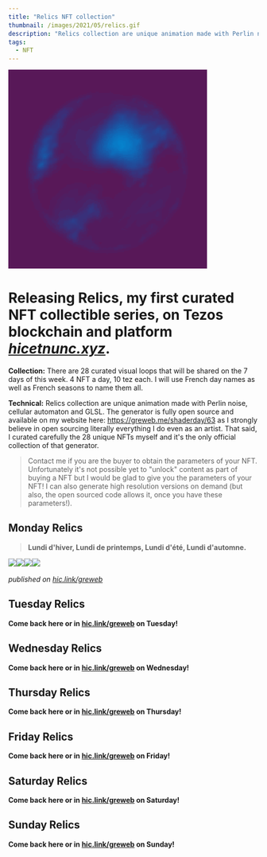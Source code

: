 ```yaml
---
title: "Relics NFT collection"
thumbnail: /images/2021/05/relics.gif
description: "Relics collection are unique animation made with Perlin noise, cellular automaton and GLSL."
tags:
  - NFT
---
```


<img width="400" src="/images/2021/05/relics.gif" />

# Releasing **Relics**, my first curated NFT collectible series, on Tezos blockchain and platform [_hicetnunc.xyz_](https://hic.link/greweb).

**Collection:** There are 28 curated visual loops that will be shared on the 7 days of this week. 4 NFT a day, 10 tez each. I will use French day names as well as French seasons to name them all.

**Technical:** Relics collection are unique animation made with Perlin noise, cellular automaton and GLSL. The generator is fully open source and available on my website here: https://greweb.me/shaderday/63 as I strongly believe in open sourcing literally everything I do even as an artist. That said, I curated carefully the 28 unique NFTs myself and it's the only official collection of that generator.

> Contact me if you are the buyer to obtain the parameters of your NFT. Unfortunately it's not possible yet to "unlock" content as part of buying a NFT but I would be glad to give you the parameters of your NFT! I can also generate high resolution versions on demand (but also, the open sourced code allows it, once you have these parameters!).

## Monday Relics

> **Lundi d'hiver, Lundi de printemps, Lundi d'été, Lundi d'automne.**

<a href="https://www.hicetnunc.xyz/objkt/61391"><img src="https://cloudflare-ipfs.com/ipfs/QmSbZ7iK1S2aDKtTM4HLkzjZrMCwgyDhNbqum8kQTfF44N" width="25%"/></a><a href="https://www.hicetnunc.xyz/objkt/61403"><img src="https://cloudflare-ipfs.com/ipfs/QmbGrg2mckEbz5u6ShuQi5SbRcUKkEiY9S8irExUiJLizS" width="25%"/></a><a href="https://www.hicetnunc.xyz/objkt/61410"><img src="https://cloudflare-ipfs.com/ipfs/QmZSQduPnXvmWvFo8JdC3WrxjzU9MbaKGD2JtywtWRq6C8" width="25%"/></a><a href="https://www.hicetnunc.xyz/objkt/61413"><img src="https://cloudflare-ipfs.com/ipfs/Qmb2qS5Vp7YPfW5KqqgEm4aFqeTaGv2RXb81j1mG9dcLqL" width="25%"/></a>

_published on [hic.link/greweb](https://hic.link/greweb)_

## Tuesday Relics

**Come back here or in [hic.link/greweb](https://hic.link/greweb) on Tuesday!**

## Wednesday Relics

**Come back here or in [hic.link/greweb](https://hic.link/greweb) on Wednesday!**

## Thursday Relics

**Come back here or in [hic.link/greweb](https://hic.link/greweb) on Thursday!**

## Friday Relics

**Come back here or in [hic.link/greweb](https://hic.link/greweb) on Friday!**

## Saturday Relics

**Come back here or in [hic.link/greweb](https://hic.link/greweb) on Saturday!**

## Sunday Relics

**Come back here or in [hic.link/greweb](https://hic.link/greweb) on Sunday!**
